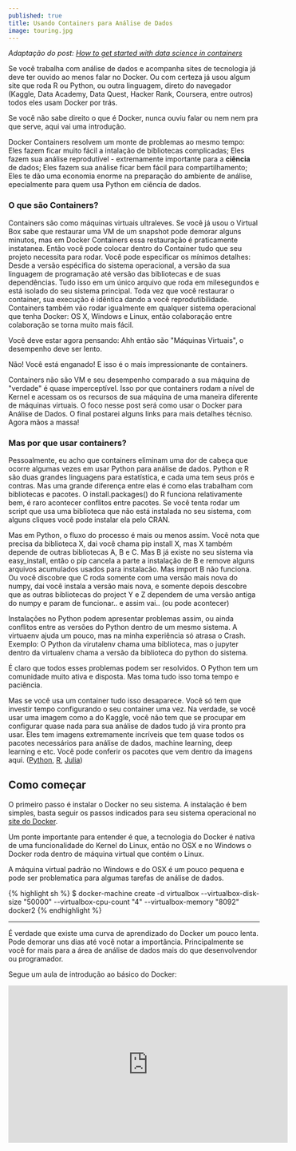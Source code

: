 ```yaml
---
published: true
title: Usando Containers para Análise de Dados
image: touring.jpg
---
```


_Adaptação do post: [How to get started with data science in containers](http://blog.kaggle.com/2016/02/05/how-to-get-started-with-data-science-in-containers/)_

<p class="intro"><span class="dropcap">S</span>e você trabalha com análise de dados e acompanha sites de tecnologia já deve ter ouvido ao menos falar no Docker. Ou com certeza já usou algum site que roda R ou Python, ou outra linguagem, direto do navegador (Kaggle, Data Academy, Data Quest, Hacker Rank, Coursera, entre outros) todos eles usam Docker por trás. 

Se você não sabe direito o que é Docker, nunca ouviu falar ou nem nem pra que serve, aqui vai uma introdução.

Docker Containers resolvem um monte de problemas ao mesmo tempo: Eles fazem ficar muito fácil a intalação de bibliotecas complicadas; Eles fazem sua análise reprodutível - extremamente importante para  a **ciência** de dados; Eles fazem sua análise ficar bem fácil para compartilhamento; Eles te dão uma economia enorme na preparação do ambiente de análise, epecialmente para quem usa Python em ciência de dados.

### O que são Containers?

Containers são como máquinas virtuais ultraleves. Se você já usou o Virtual Box sabe que restaurar uma VM de um snapshot pode demorar alguns minutos, mas em Docker Containers essa restauração é praticamente instatanea. Então você pode colocar dentro do Container tudo que seu projeto necessita para rodar. Você pode especificar os mínimos detalhes: Desde a versão espécifica do sistema operacional, a versão da sua linguagem de programação até versão das bibliotecas e de suas dependências. Tudo isso em um único arquivo que roda em milesegundos e está isolado do seu sistema principal. Toda vez que você restaurar o container, sua execução é idêntica dando a você reprodutibilidade. Containers também vão rodar igualmente em qualquer sistema operacional que tenha Docker: OS X, Windows e Linux, então colaboração entre colaboração se torna muito mais fácil.

Você deve estar agora pensando: Ahh então são "Máquinas Virtuais", o desempenho deve ser lento. 

Não! Você está enganado! E isso é o mais impressionante de containers. 

Containers não são VM e seu desempenho comparado a sua máquina de "verdade" é quase imperceptível. Isso por que containers rodam a nível de Kernel e acessam os os recursos de sua máquina de uma maneira diferente de máquinas virtuais. O foco nesse post será como usar o Docker para Análise de Dados. O final postarei alguns links para mais detalhes técniso. Agora mãos a massa!

### Mas por que usar containers?

Pessoalmente, eu acho que containers eliminam uma dor de cabeça que ocorre algumas vezes em usar Python para análise de dados. Python e R são duas grandes linguagens para estatística, e cada uma tem seus prós e contras. Mas uma grande diferença entre elas é como elas trabalham com bibliotecas e pacotes. O install.packages() do R funciona relativamente bem, é raro acontecer conflitos entre pacotes. Se você tenta rodar um script que usa uma biblioteca que não está instalada no seu sistema, com alguns cliques você pode instalar ela pelo CRAN. 

Mas em Python, o fluxo do processo é mais ou menos assim. Você nota que precisa da biblioteca X, dai você chama pip install X, mas X também depende de outras bibliotecas A, B e C. Mas B já existe no seu sistema via easy_install, então o pip cancela a parte a instalação de B e remove alguns arquivos acumulados usados para instalacão. Mas import B não funciona. Ou você discobre que C roda somente com uma versão mais nova do numpy, dai você instala a versão mais nova, e somente depois descobre que as outras bibliotecas do project Y e Z dependem de uma versão antiga do numpy e param de funcionar.. e assim vai.. (ou pode acontecer)

Instalações no Python podem apresentar problemas assim, ou ainda conflitos entre as versões do Python dentro de um mesmo sistema. A virtuaenv ajuda um pouco, mas na minha experiência só atrasa o Crash. Exemplo: O Python da virutalenv chama uma biblioteca, mas o jupyter dentro da virtualenv chama a versão da biblioteca do python do sistema.

É claro que todos esses problemas podem ser resolvidos. O Python tem um comunidade muito ativa e disposta. Mas toma tudo isso toma tempo e paciência. 

Mas se você usa um container tudo isso desaparece. Você só tem que investir tempo configurando o seu container uma vez. Na verdade, se você usar uma imagem como a do Kaggle, você não tem que se procupar em configurar quase nada para sua análise de dados tudo já vira pronto pra usar. Eles tem imagens extremamente incríveis que tem quase todos os pacotes necessários para análise de dados, machine learning, deep learning e etc. Você pode  conferir os pacotes que vem dentro da imagens aqui. ([Python](https://github.com/Kaggle/docker-python/blob/master/Dockerfile), [R](https://github.com/Kaggle/docker-rcran), [Julia](https://github.com/Kaggle/docker-julia))

## Como começar

O primeiro passo é instalar o Docker no seu sistema. A instalação é bem simples, basta seguir os passos indicados para seu sistema operacional no [site do Docker](https://docs.docker.com/).

Um ponte importante para entender é que, a tecnologia do Docker é nativa de uma funcionalidade do Kernel do Linux, então no OSX e no Windows o Docker roda dentro de máquina virtual que contém o Linux. 

A máquina virtual padrão no Windows e do OSX é um pouco pequena e pode ser problematica para algumas tarefas de análise de dados. 

{% highlight sh %}
$ docker-machine create -d virtualbox --virtualbox-disk-size "50000" --virtualbox-cpu-count "4" --virtualbox-memory "8092" docker2
{% endhighlight %}





----------------------------------
É verdade que existe uma curva de aprendizado do Docker um pouco lenta. Pode demorar uns dias até você notar a importância. Principalmente se você for mais para a área de análise de dados mais do que desenvolvendor ou programador. 

Segue um aula de introdução ao básico do Docker:

<iframe width="560" height="315" src="https://www.youtube.com/embed/0-AK020S1ak" frameborder="0" allowfullscreen></iframe>



